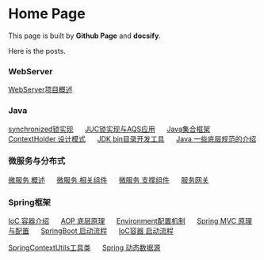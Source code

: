 # Home Page


This page is built by **Github Page** and **docsify**. 

Here is the posts.

### WebServer

[WebServer项目概述](/WebServer/01-项目概览.md)

### Java

[synchronized锁实现](/Java/Java-synchronized锁.md)&nbsp;&nbsp;&nbsp;&nbsp;&nbsp;
[JUC锁实现与AQS应用](/Java/Java-JUC锁.md)&nbsp;&nbsp;&nbsp;&nbsp;&nbsp;
[Java集合框架](/Java/Java集合框架.md)&nbsp;&nbsp;&nbsp;&nbsp;&nbsp;
[ContextHolder 设计模式](/Java/Java-ContextHolder.md)&nbsp;&nbsp;&nbsp;&nbsp;&nbsp;
[JDK bin目录开发工具](/Java/JDK-bin目录开发工具.md)&nbsp;&nbsp;&nbsp;&nbsp;&nbsp;
[Java 一些底层规范的介绍](/Java/Java底层规范.md)

### 微服务与分布式

[微服务 概述](/微服务/微服务概述.md)&nbsp;&nbsp;&nbsp;&nbsp;&nbsp;
[微服务 相关组件](/微服务/微服务组件概览.md)&nbsp;&nbsp;&nbsp;&nbsp;&nbsp;
[微服务 支撑组件](/微服务/微服务支撑组件.md)&nbsp;&nbsp;&nbsp;&nbsp;&nbsp;
[服务网关](/微服务/服务网关.md)

### Spring框架

[IoC 容器介绍](/Spring框架/SpringIoC控制反转.md)&nbsp;&nbsp;&nbsp;&nbsp;&nbsp;
[AOP 底层原理](/Spring框架/SpringAOP底层原理.md)&nbsp;&nbsp;&nbsp;&nbsp;&nbsp;
[Environment配置机制](/Spring框架/Spring-Environment.md)&nbsp;&nbsp;&nbsp;&nbsp;&nbsp;
[Spring MVC 原理与配置](/Spring框架/SpringMVC.md)&nbsp;&nbsp;&nbsp;&nbsp;&nbsp;
[SpringBoot 启动流程](/Spring框架/SpringBoot启动源码.md)&nbsp;&nbsp;&nbsp;&nbsp;&nbsp;
[IoC容器 启动流程](/Spring框架/Spring-IoC容器-启动流程.md)

[SpringContextUtils工具类](/Spring框架/SpringContextUtils工具类.md)&nbsp;&nbsp;&nbsp;&nbsp;&nbsp;
[Spring 动态数据源](/Spring框架/Spring-动态数据源.md)

